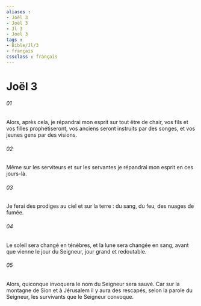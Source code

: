 ```yaml
---
aliases : 
- Joël 3
- Joël 3
- Jl 3
- Joel 3
tags : 
- Bible/Jl/3
- français
cssclass : français
---
```


# Joël 3

###### 01
Alors, après cela, je répandrai mon esprit
sur tout être de chair,
vos fils et vos filles prophétiseront,
vos anciens seront instruits par des songes,
et vos jeunes gens par des visions.
###### 02
Même sur les serviteurs et sur les servantes
je répandrai mon esprit en ces jours-là.
###### 03
Je ferai des prodiges au ciel et sur la terre :
du sang, du feu, des nuages de fumée.
###### 04
Le soleil sera changé en ténèbres,
et la lune sera changée en sang,
avant que vienne le jour du Seigneur,
jour grand et redoutable.
###### 05
Alors, quiconque invoquera le nom du Seigneur
sera sauvé.
Car sur la montagne de Sion et à Jérusalem
il y aura des rescapés,
selon la parole du Seigneur,
les survivants que le Seigneur convoque.
